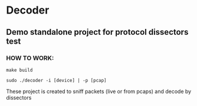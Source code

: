 # Decoder

## Demo standalone project for protocol dissectors test

### HOW TO WORK:

`make build`

`sudo ./decoder -i [device] | -p [pcap]`


These project is created to sniff packets (live or from pcaps) and decode by dissectors
